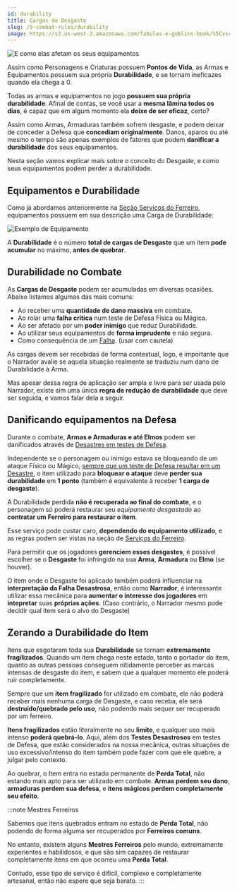 ```yaml
---
id: durability
title: Cargas de Desgaste
slug: /9-combat-rules/durability
image: https://s3.us-west-2.amazonaws.com/fabulas-e-goblins-book/%5Cvscode%5C8a21e618-5f7a-4dc3-8b71-e7d967e7362a.jpg
---
```


![E como elas afetam os seus equipamentos](https://s3.us-west-2.amazonaws.com/fabulas-e-goblins-book/%5Cvscode%5C8a21e618-5f7a-4dc3-8b71-e7d967e7362a.jpg)

Assim como Personagens e Criaturas possuem **Pontos de Vida**, as Armas e Equipamentos possuem sua própria **Durabilidade**, e se tornam ineficazes quando ela chega a 0.

Todas as armas e equipamentos no jogo **possuem sua própria durabilidade**. Afinal de contas, se você usar a **mesma lâmina todos os dias**, é capaz que em algum momento ela **deixe de ser eficaz**, certo?

Assim como Armas, Armaduras também sofrem desgaste, e podem deixar de conceder a Defesa que **concediam originalmente**. Danos, aparos ou até mesmo o tempo são apenas exemplos de fatores que podem **danificar a durabilidade** dos seus equipamentos.

Nesta seção vamos explicar mais sobre o conceito do Desgaste, e como seus equipamentos podem perder a durabilidade.

## Equipamentos e Durabilidade

Como já abordamos anteriormente na [Seção Serviços do Ferreiro](/docs/7-game-rules/blacksmiths), equipamentos possuem em sua descrição uma Carga de Durabilidade:

![Exemplo de Equipamento](https://s3.us-west-2.amazonaws.com/fabulas-e-goblins-book/%5Cvscode%5C2be3b19b-cca2-4e08-9012-b31d7164eaaa.jpg)

A **Durabilidade** é o número **total de cargas de Desgaste** que um item **pode acumular** no máximo, **antes de quebrar**.

## Durabilidade no Combate

As **Cargas de Desgaste** podem ser acumuladas em diversas ocasiões. Abaixo listamos algumas das mais comuns:

- Ao receber uma **quantidade de dano massiva** em combate.
- Ao rolar uma **falha crítica** num teste de Defesa Física ou Mágica.
- Ao ser afetado por um **poder inimigo** que reduz Durabilidade.
- Ao utilizar seus equipamentos de **forma imprudente** e não segura.
- Como consequência de um [Falha](/docs/7-game-rules/skill-checks). (usar com cautela)

As cargas devem ser recebidas de forma contextual, logo, é importante que o Narrador avalie se aquela situação realmente se traduziu num dano de Durabilidade à Arma.

Mas apesar dessa regra de aplicação ser ampla e livre para ser usada pelo Narrador, existe sim uma única **regra de redução de durabilidade** que deve ser seguida, e vamos falar dela a seguir.

## Danificando equipamentos na Defesa

Durante o combate, **Armas e Armaduras e até Elmos** podem ser danificados através de [Desastres em testes de Defesa](/docs/7-game-rules/skill-checks).

Independente se o personagem ou inimigo estava se bloqueando de um ataque Físico ou Mágico, [sempre que um teste de Defesa resultar em um Desastre](/docs/7-game-rules/skill-checks), o item utilizado para **bloquear o ataque** deve **perder sua durabilidade** em **1 ponto** (também é equivalente à receber **1 carga de desgaste**).

A Durabilidade perdida **não é recuperada ao final do combate**, e o personagem só poderá restaurar seu *equipamento desgastado* ao **contratar um Ferreiro para restaurar o item**.

Esse serviço pode custar caro, **dependendo do equipamento utilizado**, e as regras podem ser vistas na seção de [Serviços do Ferreiro](/docs/7-game-rules/blacksmiths).

Para permitir que os jogadores **gerenciem esses desgastes**, é possível escolher se o **Desgaste** foi infringido na sua **Arma**, **Armadura** ou **Elmo** (se houver).

O item onde o Desgaste foi aplicado também poderá influenciar na **interpretação da Falha Desastrosa**, então como **Narrador**, é interessante utilizar essa mecânica para **aumentar o interesse dos jogadores** em **intepretar** suas **próprias ações**. (Caso contrário, o Narrador mesmo pode decidir qual item será o alvo do Desgaste)

## Zerando a Durabilidade do Item

Itens que esgotaram toda sua **Durabilidade** se tornam **extremamente fragilizados**. Quando um item chega neste estado, tanto o portador do item, quanto as outras pessoas conseguem nitidamente perceber as marcas intensas de desgaste do item, e sabem que a qualquer momento ele poderá ruir completamente.

Sempre que um **item fragilizado** for utilizado em combate, ele não poderá receber mais nenhuma carga de Desgaste, e caso receba, ele será **destruído/quebrado pelo uso**, não podendo mais sequer ser recuperado por um ferreiro.

**Itens fragilizados** estão literalmente no seu **limite**, e qualquer uso mais intenso **poderá quebrá-lo**. Aqui, além dos **Testes Desastrosos** em testes de Defesa, que estão considerados na nossa mecânica, outras situações de uso excessivo/intenso do item também pode fazer com que ele quebre, a julgar pelo contexto.

Ao quebrar, o Item entra no estado permanente de **Perda Total**, não estando mais apto para ser utilizado em combate. **Armas perdem seu dano**, **armaduras perdem sua defesa**, e **itens mágicos perdem completamente seu efeito**.

:::note Mestres Ferreiros

Sabemos que itens quebrados entram no estado de **Perda Total**, não podendo de forma alguma ser recuperados por **Ferreiros comuns**.

No entanto, existem alguns **Mestres Ferreiros** pelo mundo, extremamente experientes e habilidosos, e que são sim capazes de restaurar completamente itens em que ocorreu uma **Perda Total**.

Contudo, esse tipo de serviço é difícil, complexo e completamente artesanal, então não espere que seja barato.
:::